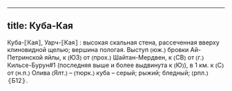 
---
title: Куба-Кая
---
Куба-⟦Кая⟧, Уарч-⟦Кая⟧
: высокая скальная стена, рассеченная вверху клиновидной щелью; вершина пологая. Выступ ⦅юж.⦆ бровки Ай-Петринской яйлы, к ⦅ЮЗ⦆ от ⦅прох.⦆ Шайтан-Мердвен, к ⦅СВ⦆ от ⦅г.⦆ Кильсе-Бурун#1 (последняя выше и более выдвинута к ⦅Ю⦆), в 1 км. к ⦅С⦆ от ⦅н.п.⦆ Олива ⦅Ялт.⦆ – ⦅тюрк.⦆ куба – серый; рыжий; бледный; ⦅рпл.⦆ ⦃Б12⦄.
